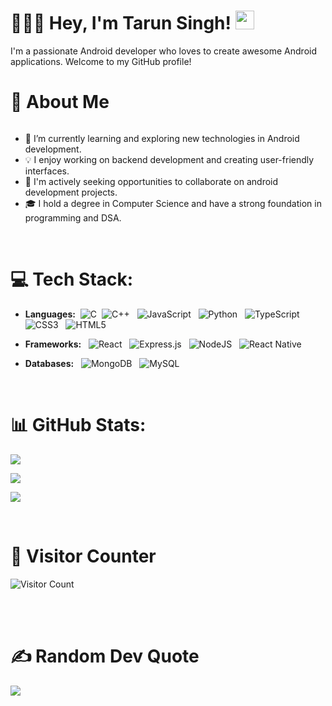 <h1> 👨🏻‍💻 Hey, I'm Tarun Singh!  <img src="https://raw.githubusercontent.com/aemmadi/aemmadi/master/wave.gif" width="30px"></h1>
I'm a passionate Android developer who loves to create awesome Android applications. Welcome to my GitHub profile! 
<br> 

<h1>🚀 About Me</h1>
<div style="display:flex; align-items:center; justify-content: center; ">
  

 <div >

- 🌱 I’m currently learning and exploring new technologies in Android development.
- 💡 I enjoy working on backend development and creating user-friendly interfaces.
- 💼 I'm actively seeking opportunities to collaborate on android development projects.
- 🎓 I hold a degree in Computer Science and have a strong foundation in programming and DSA.

</div>
</div>

<br>

# 💻 Tech Stack:
- **Languages:**&nbsp; 
![C](https://img.shields.io/badge/c-%2300599C.svg?style=flat&logo=c&logoColor=white)&nbsp; 
![C++](https://img.shields.io/badge/c++-%2300599C.svg?style=flat&logo=c%2B%2B&logoColor=white) &nbsp; 
![JavaScript](https://img.shields.io/badge/javascript-%23323330.svg?style=flat&logo=javascript&logoColor=%23F7DF1E) &nbsp; 
![Python](https://img.shields.io/badge/python-3670A0?style=flat&logo=python&logoColor=ffdd54) &nbsp; 
![TypeScript](https://img.shields.io/badge/typescript-%23007ACC.svg?style=flat&logo=typescript&logoColor=white) 
&nbsp; 
![CSS3](https://img.shields.io/badge/css3-%231572B6.svg?style=flat&logo=css3&logoColor=white) &nbsp; 
![HTML5](https://img.shields.io/badge/html5-%23E34F26.svg?style=flat&logo=html5&logoColor=white)

- **Frameworks:** &nbsp; 
![React](https://img.shields.io/badge/react-%2320232a.svg?style=flat&logo=react&logoColor=%2361DAFB)   &nbsp; 
![Express.js](https://img.shields.io/badge/express.js-%23404d59.svg?style=flat&logo=express&logoColor=%2361DAFB)  &nbsp; 
![NodeJS](https://img.shields.io/badge/node.js-6DA55F?style=flat&logo=node.js&logoColor=white) &nbsp; 
![React Native](https://img.shields.io/badge/react_native-%2320232a.svg?style=flat&logo=react&logoColor=%2361DAFB) 

- **Databases:** &nbsp; 
![MongoDB](https://img.shields.io/badge/MongoDB-%234ea94b.svg?style=flat&logo=mongodb&logoColor=white) &nbsp; 
![MySQL](https://img.shields.io/badge/mysql-%2300f.svg?style=flat&logo=mysql&logoColor=white)

<br>

# 📊 GitHub Stats:
![](https://github-readme-stats.vercel.app/api/top-langs/?username=TarunSingh2002&theme=solarized-dark&hide_border=false&include_all_commits=false&count_private=false&layout=compact)<br/>

![](https://github-readme-stats.vercel.app/api?username=TarunSingh2002&theme=solarized-dark&hide_border=false&include_all_commits=false&count_private=false)
<br/>

![](https://github-readme-streak-stats.herokuapp.com/?user=TarunSingh2002&theme=solarized-dark&hide_border=false)<br/>


<br>

# 👀 Visitor Counter

![Visitor Count](https://profile-counter.glitch.me/TarunSingh2002/count.svg)


<br>
<br>

# ✍️ Random Dev Quote
![](https://quotes-github-readme.vercel.app/api?type=horizontal&theme=tokyonight)
<!-- 
## 🌐 Socials:
[![Reddit](https://img.shields.io/badge/Reddit-%23FF4500.svg?logo=Reddit&logoColor=white)](https://reddit.com/user/asdf) [![Stack Overflow](https://img.shields.io/badge/-Stackoverflow-FE7A16?logo=stack-overflow&logoColor=white)](https://stackoverflow.com/users/asdf) [![TikTok](https://img.shields.io/badge/TikTok-%23000000.svg?logo=TikTok&logoColor=white)](https://tiktok.com/@asdf) [![Twitch](https://img.shields.io/badge/Twitch-%239146FF.svg?logo=Twitch&logoColor=white)](https://twitch.tv/asdf) [![Twitter](https://img.shields.io/badge/Twitter-%231DA1F2.svg?logo=Twitter&logoColor=white)](https://twitter.com/asdf) [![YouTube](https://img.shields.io/badge/YouTube-%23FF0000.svg?logo=YouTube&logoColor=white)](https://youtube.com/@asdf)  -->

<!-- ## 💻 Programming Quotes
[![Readme Quotes](https://quotes-github-readme.vercel.app/api?type=horizontal&theme=dark)]
 -->
 <!-- ## 📫 Let's Connect

You can find me on various platforms. Let's connect and chat!

- [LinkedIn](https://www.linkedin.com/in/your-linkedin-profile/)
- [Twitter](https://twitter.com/your-twitter-handle)
- [Personal Website](https://www.yourwebsite.com)

## 🤝 Looking to Collaborate?

I'm always open to collaborating on interesting web development projects. If you have an idea or project in mind, feel free to reach out to me. Let's build something amazing together!
 -->
